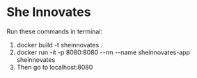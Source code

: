 # She Innovates

Run these commands in terminal:
1.  docker build -t sheinnovates .
2. docker run -it -p 8080:8080 --rm --name sheinnovates-app sheinnovates
3. Then go to localhost:8080
